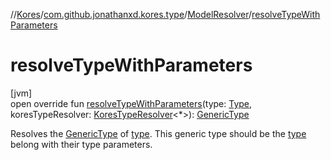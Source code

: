 //[Kores](../../../index.md)/[com.github.jonathanxd.kores.type](../index.md)/[ModelResolver](index.md)/[resolveTypeWithParameters](resolve-type-with-parameters.md)

# resolveTypeWithParameters

[jvm]\
open override fun [resolveTypeWithParameters](resolve-type-with-parameters.md)(type: [Type](https://docs.oracle.com/javase/8/docs/api/java/lang/reflect/Type.html), koresTypeResolver: [KoresTypeResolver](../-kores-type-resolver/index.md)<*>): [GenericType](../-generic-type/index.md)

Resolves the [GenericType](../-generic-type/index.md) of [type](resolve-type-with-parameters.md). This generic type should be the [type](resolve-type-with-parameters.md) belong with their type parameters.
